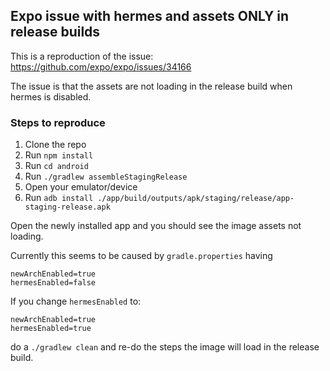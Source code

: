 ## Expo issue with hermes and assets ONLY in release builds

This is a reproduction of the issue: https://github.com/expo/expo/issues/34166

The issue is that the assets are not loading in the release build when hermes is disabled.

### Steps to reproduce
1. Clone the repo
2. Run `npm install`
3. Run `cd android`
4. Run `./gradlew assembleStagingRelease`
5. Open your emulator/device
6. Run `adb install ./app/build/outputs/apk/staging/release/app-staging-release.apk`

Open the newly installed app and you should see the image assets not loading.

Currently this seems to be caused by `gradle.properties` having
```properties
newArchEnabled=true
hermesEnabled=false
```

If you change `hermesEnabled` to:
```properties
newArchEnabled=true
hermesEnabled=true
```

do a `./gradlew clean` and re-do the steps the image will load in the release build.
